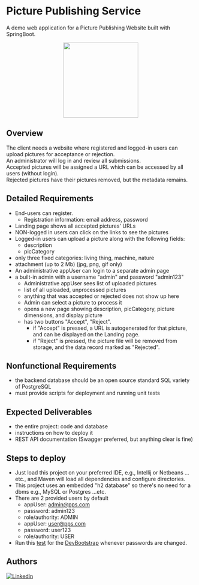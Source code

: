 # Picture Publishing Service  
  
A demo web application for a Picture Publishing Website built with SpringBoot.

<p align="center">
  <img src="src/main/resources/static/images/spring.svg" width="200" height="200"/>
</p>
  
## Overview  
The client needs a website where registered and logged-in users can upload pictures for acceptance or rejection.  
An administrator will log in and review all submissions.  
Accepted pictures will be assigned a URL which can be accessed by all users (without login).  
Rejected pictures have their pictures removed, but the metadata remains.  

## Detailed Requirements  
- End-users can register.  
  - Registration information: email address, password  
- Landing page shows all accepted pictures' URLs  
- NON-logged in users can click on the links to see the pictures  
- Logged-in users can upload a picture along with the following fields:  
  - description  
  - picCategory  
- only three fixed categories: living thing, machine, nature  
- attachment (up to 2 Mb) (jpg, png, gif only)  
- An administrative appUser can login to a separate admin page  
- a built-in admin with a username "admin" and password "admin123"  
  - Administrative appUser sees list of uploaded pictures  
  - list of all uploaded, unprocessed pictures  
  - anything that was accepted or rejected does not show up here  
  - Admin can select a picture to process it  
  - opens a new page showing description, picCategory, picture dimensions, and display picture  
  - has two buttons "Accept", "Reject".  
    - if "Accept" is pressed, a URL is autogenerated for that picture, and can be displayed on the Landing page.  
    - if "Reject" is pressed, the picture file will be removed from storage, and the data record marked as "Rejected".    

## Nonfunctional Requirements  
- the backend database should be an open source standard SQL variety of PostgreSQL  
- must provide scripts for deployment and running unit tests  

## Expected Deliverables  
- the entire project: code and database  
- instructions on how to deploy it  
- REST API documentation (Swagger preferred, but anything clear is fine)

## Steps to deploy
- Just load this project on your preferred IDE, e.g., Intellij or Netbeans ... etc., and Maven will load all dependencies
  and configure directories.  
- This project uses an embedded "h2 database" so there's no need for a dbms e.g., MySQL or Postgres ...etc.  
- There are 2 provided users by default  
  - appUser: admin@pps.com  
  - password: admin123  
  - role/authority: ADMIN  
  - appUser: user@pps.com
  - password: user123
  - role/authority: USER 
- Run this [test](src/test/java/zatribune/spring/pps/PasswordGenerationTest.java)
for the [DevBootstrap](src/main/java/zatribune/spring/pps/data/DevBootstrap.java) whenever passwords are changed. 

## Authors  
[![Linkedin](https://img.shields.io/badge/LinkedIn-0077B5?style=for-the-badge&logo=linkedin&logoColor=white&label=Muhammad%20Ali)](https://linkedin.com/in/zatribune)
